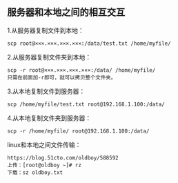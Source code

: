 ## 服务器和本地之间的相互交互
1.从服务器复制文件到本地：

	scp root@×××.×××.×××.×××:/data/test.txt /home/myfile/

2.从服务器复制文件夹到本地：

	scp -r root@×××.×××.×××.×××:/data/ /home/myfile/
	只需在前面加-r即可，就可以拷贝整个文件夹。

3.从本地复制文件到服务器：

	scp /home/myfile/test.txt root@192.168.1.100:/data/

4.从本地复制文件夹到服务器：
	
	scp -r /home/myfile/ root@192.168.1.100:/data/


linux和本地之间文件传输：


	https://blog.51cto.com/oldboy/588592
	上传：[root@oldboy ~]# rz
	下载：sz oldboy.txt